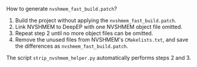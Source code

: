How to generate `nvshmem_fast_build.patch`?

1. Build the project without applying the `nvshmem_fast_build.patch`.
2. Link NVSHMEM to DeepEP with one NVSHMEM object file omitted.
3. Repeat step 2 until no more object files can be omitted.
4. Remove the unused files from NVSHMEM's `CMakelists.txt`, and save the differences as `nvshmem_fast_build.patch`.

The script `strip_nvshmem_helper.py` automatically performs steps 2 and 3.
